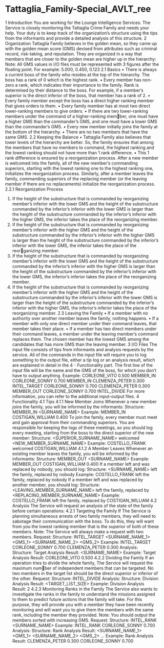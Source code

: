 # Tattaglia_Family-Special_AVLT_ree
1 Introduction
You are working for the Lounge Intelligence Services. The Service is closely monitoring the
Tattaglia Crime Family and needs your help. Your duty is to keep track of the organization’s
structure using the tips from the informants and provide a detailed analysis of this structure.
2 Organization
Tattaglia Family believes in the golden mean, so they came up with the golden mean score
(GMS) devised from attributes such as criminal record, risk-taking, and reputation. They
are organized in a way that members that are closer to the golden mean are higher up in
the hierarchy:
Note: All GMS values in I/O files must be represented with 3 figures after the floating point.
For example: 5.000, 0.450, 0.123
2.1 Basics
• There is always a current boss of the family who resides at the top of the hierarchy.
The boss has a rank of 0 which is the highest rank.
• Every member has non-zero a rank, which indicates their importance to the family.
Rank is determined by their distance to the boss. For example, if a member’s superior
is the direct inferior of the boss, that member has a rank of 2.
• Every family member except the boss has a direct higher ranking member that gives
orders to them.
• Every family member has at most two direct lower-ranking members to give orders.
• If there are two lower-ranking members under the command of a higher-ranking member, one must have a higher GMS than the commander’s GMS, and one must have a
lower GMS than the commander’s GMS.
• Every new member initially joins the family at the bottom of the hierarchy.
• There are no two members that have the same GMS.
2.2 Keeping the Balance
• Tattaglia Family also believes that lower levels of the hierarchy are better. So, the
family ensures that among the members that have no members to command, the highest
ranking and the lowest ranking should not have more than 1 rank difference.
• This 1 rank difference is ensured by a reorganization process. After a new member
is welcomed into the family, all of the new member’s commanding superiors, starting
with the lowest ranking one to the highest ranking one, initializes the reorganization
process. Similarly, after a member leaves the family, commanding superiors of the
replacing member (or the leaving member if there are no replacements) initialize the
reorganization process.
2.2.1 Reorganization Process
1. If the height of the substructure that is commanded by reorganizing member’s inferior
with the lower GMS and the height of the substructure commanded by the inferior’s
inferior with the lower GMS is larger than the height of the substructure commanded
by the inferior’s inferior with the higher GMS, the inferior takes the place of the
reorganizing member.
2. If the height of the substructure that is commanded by reorganizing member’s inferior
with the higher GMS and the height of the substructure commanded by the inferior’s
inferior with the higher GMS is larger than the height of the substructure commanded
by the inferior’s inferior with the lower GMS, the inferior takes the place of the reorganizing member.
3. If the height of the substructure that is commanded by reorganizing member’s inferior
with the lower GMS and the height of the substructure commanded by the inferior’s
inferior with the higher GMS is larger than the height of the substructure commanded
by the inferior’s inferior with the lower GMS, the inferior’s inferior takes the place of
the reorganizing member.
4. If the height of the substructure that is commanded by reorganizing member’s inferior
with the higher GMS and the height of the substructure commanded by the inferior’s
inferior with the lower GMS is larger than the height of the substructure commanded
by the inferior’s inferior with the higher GMS, the inferior’s inferior takes the place of
the reorganizing member.
2.3 Leaving the Family
• If a member with no authority over another member leaves the family, nothing happens.
• If a member with only one direct member under their command leaves, that member
takes their place.
• If a member has two direct members under their command leaves, a member under the
leaving member’s command replaces them. The chosen member has the lowest GMS
among the candidates that has more GMS than the leaving member.
3 I/O Files
The input file consists of tips from informants and analysis requests by the service. All of
the commands in the input file will require you to log something to the output file, either a
tip log or an analysis result, which are explained in detail in the 4 - Functionality part. The
first line of the input file will be the name and the GMS of the boss, for which you don’t
have to output anything.
Example:
CORLEONE_VITO 0.500
MEMBER_IN CORLEONE_SONNY 0.700
MEMBER_IN CLEMENZA_PETER 0.300
INTEL_TARGET CORLEONE_SONNY 0.700 CLEMENZA_PETER 0.300
MEMBER_OUT CORLEONE_SONNY 0.700
INTEL_DIVIDE
For more information, you can refer to the additional input-output files.
4 Functionality
4.1 Tips
4.1.1 New Member Joins
Whenever a new member joins the family, you will be informed by the informants:
Structure: MEMBER_IN <SURNAME_NAME> <GMS>
Example: MEMBER_IN COSTIGAN_WILLIAM 0.400
To join the family, every member must meet and gain approval from their commanding
superiors. You are responsible for keeping the logs of these meetings, so you should log every
meeting, starting from the boss to the direct superior of the new member:
Structure: <SUPERIOR_SURNAME_NAME> welcomed <NEW_MEMBER_SURNAME_NAME>
Example: COSTELLO_FRANK welcomed COSTIGAN_WILLIAM
4.1.2 A Member Leaves
Whenever an existing member leaves the family, you will be informed by the informants:
Structure: MEMBER_OUT <SURNAME_NAME> <GMS>
Example: MEMBER_OUT COSTIGAN_WILLIAM 0.400
If a member left and was replaced by nobody, you should log:
Structure: <SURNAME_NAME> left the family, replaced by nobody
Example: COSTELLO_FRANK left the family, replaced by nobody
If a member left and was replaced by another member, you should log:
Structure: <LEAVING_MEMBER_SURNAME_NAME> left the family, replaced by
<REPLACING_MEMBER_SURNAME_NAME>
Example: COSTELLO_FRANK left the family, replaced by COSTIGAN_WILLIAM
4.2 Analysis
The Service will request an analysis of the state of the family before certain operations:
4.2.1 Targeting the Family
If The Service is planning simultaneous arrests of two family members, they will need to
sabotage their communication with the boss. To do this, they will want from you the lowest
ranking member that is the superior of both of these members.
Note: The Service will always make a request with two members.
Request:
Structure: INTEL_TARGET <SURNAME_NAME_1> <GMS_1> <SURNAME_NAME_2>
<GMS_2>
Example: INTEL_TARGET CORLEONE_SONNY 0.700 CLEMENZA_PETER 0.300
Analysis:
Structure: Target Analysis Result: <SURNAME_NAME> <GMS>
Example: Target Analysis Result: CORLEONE_VITO 0.500
4.2.2 Dividing the Family
If an operation tries to divide the whole family, The Service will request the maximum number of independent members that can be targeted. No two members in the target list should
be the direct superior or inferior of the other.
Request:
Structure: INTEL_DIVIDE
Analysis:
Structure: Division Analysis Result: <TARGET_LIST_SIZE>
Example: Division Analysis Result: 2
4.2.3 Monitoring Ranks in the Family
The Service also wants to investigate the ranks in the family to understand the missions
assigned to them to predict future actions that the family will take. For this purpose, they
will provide you with a member they have been recently monitoring and will want you to
give them the members with the same rank, including the member they provided.
Note: You should output the members sorted with increasing GMS.
Request:
Structure: INTEL_RANK <SURNAME_NAME> <GMS>
Example: INTEL_RANK CORLEONE_SONNY 0.700
Analysis:
Structure: Rank Analysis Result: <SURNAME_NAME_1> <GMS_1> <SURNAME_NAME_2>
<GMS_2> ...
Example: Rank Analysis Result: CLEMENZA_PETER 0.300 CORLEONE_SONNY
0.700

